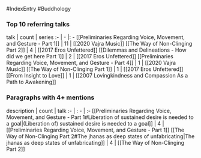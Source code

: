 #IndexEntry #Buddhology

### Top 10 referring talks
talk | count | series
:- | - |: -
[[Preliminaries Regarding Voice, Movement, and Gesture - Part 1]] | 11 | [[2020 Vajra Music]]
[[The Way of Non-Clinging Part 2]] | 4 | [[2017 Eros Unfettered]]
[[Dilemmas and Delineations - How did we get here Part 1]] | 2 | [[2017 Eros Unfettered]]
[[Preliminaries Regarding Voice, Movement, and Gesture - Part 4]] | 1 | [[2020 Vajra Music]]
[[The Way of Non-Clinging Part 1]] | 1 | [[2017 Eros Unfettered]]
[[From Insight to Love]] | 1 | [[2007 Lovingkindness and Compassion As a Path to Awakening]]

### Paragraphs with 4+ mentions
description | count | talk
:- | : - | :-
[[Preliminaries Regarding Voice, Movement, and Gesture - Part 1#Liberation of sustained desire is needed to a goal\|(Liberation of) sustained desire is needed to a goal]] | 4 | [[Preliminaries Regarding Voice, Movement, and Gesture - Part 1]]
[[The Way of Non-Clinging Part 2#The jhanas as deep states of unfabricating\|The jhanas as deep states of unfabricating]] | 4 | [[The Way of Non-Clinging Part 2]]

